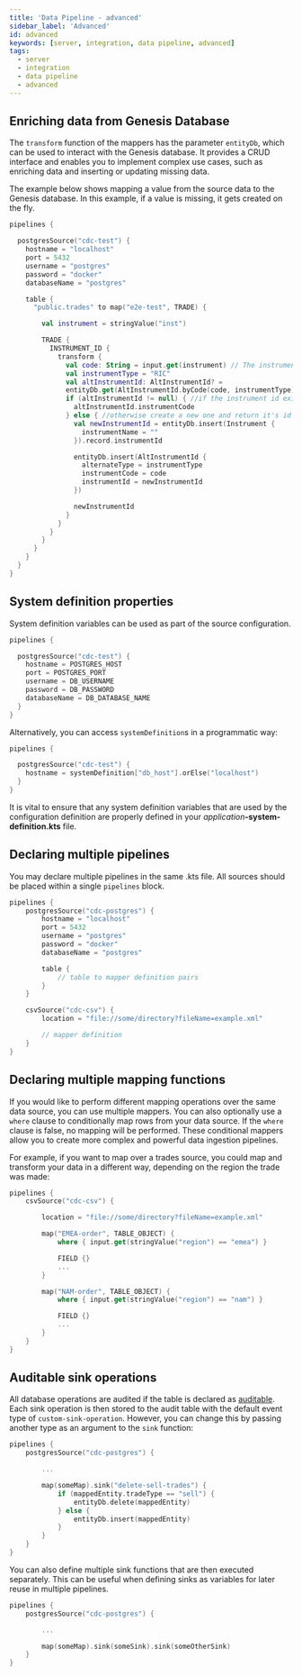 ```yaml
---
title: 'Data Pipeline - advanced'
sidebar_label: 'Advanced'
id: advanced
keywords: [server, integration, data pipeline, advanced]
tags:
  - server
  - integration
  - data pipeline
  - advanced
---
```



## Enriching data from Genesis Database

The `transform` function of the mappers has the parameter `entityDb`, which can be used to interact with the Genesis database. It provides a CRUD interface and enables you to implement complex use cases, such as enriching data and inserting or updating missing data.

The example below shows mapping a value from the source data to the Genesis database. In this example, if a value is missing, it gets created on the fly.

```kotlin
pipelines {

  postgresSource("cdc-test") {
    hostname = "localhost"
    port = 5432
    username = "postgres"
    password = "docker"
    databaseName = "postgres"

    table {
      "public.trades" to map("e2e-test", TRADE) {

        val instrument = stringValue("inst")

        TRADE {
          INSTRUMENT_ID {
            transform {
              val code: String = input.get(instrument) // The instrument code from the source row
              val instrumentType = "RIC"
              val altInstrumentId: AltInstrumentId? =
              entityDb.get(AltInstrumentId.byCode(code, instrumentType)) // Lookup of the instrument id from the database
              if (altInstrumentId != null) { //if the instrument id exists return it
                altInstrumentId.instrumentCode
              } else { //otherwise create a new one and return it's id
                val newInstrumentId = entityDb.insert(Instrument {
                  instrumentName = ""
                }).record.instrumentId

                entityDb.insert(AltInstrumentId {
                  alternateType = instrumentType
                  instrumentCode = code
                  instrumentId = newInstrumentId
                })

                newInstrumentId
              }
            }
          }
        }
      }
    }
  }
}
```

## System definition properties
System definition variables can be used as part of the source configuration.

```kotlin
pipelines {

  postgresSource("cdc-test") {
    hostname = POSTGRES_HOST
    port = POSTGRES_PORT
    username = DB_USERNAME
    password = DB_PASSWORD
    databaseName = DB_DATABASE_NAME
  }
}
```

Alternatively, you can access `systemDefinition`s in a programmatic way:

```kotlin
pipelines {

  postgresSource("cdc-test") {
    hostname = systemDefinition["db_host"].orElse("localhost")
  }
}
```

It is vital to ensure that any system definition variables that are used by the configuration definition are properly defined in your _application_**-system-definition.kts** file.

## Declaring multiple pipelines

You may declare multiple pipelines in the same .kts file. All sources should be placed within a single `pipelines` block.

```kotlin
pipelines {
    postgresSource("cdc-postgres") {
        hostname = "localhost"
        port = 5432
        username = "postgres"
        password = "docker"
        databaseName = "postgres"

        table {
            // table to mapper definition pairs
        }
    }

    csvSource("cdc-csv") {
        location = "file://some/directory?fileName=example.xml"

        // mapper definition
    }
}
```

## Declaring multiple mapping functions

If you would like to perform different mapping operations over the same data source, you can use multiple mappers.
You can also optionally use a `where` clause to conditionally map rows from your data source. If the `where` clause is false, no mapping will be performed. These conditional mappers allow you to create more complex and powerful data ingestion pipelines.

For example, if you want to map over a trades source, you could map and transform your data in a different way, depending on the region the trade was made:

```kotlin
pipelines {
    csvSource("cdc-csv") {

        location = "file://some/directory?fileName=example.xml"

        map("EMEA-order", TABLE_OBJECT) {
            where { input.get(stringValue("region") == "emea") }

            FIELD {}
            ...
        }

        map("NAM-order", TABLE_OBJECT) {
            where { input.get(stringValue("region") == "nam") }

            FIELD {}
            ...
        }
    }
}
```

## Auditable sink operations

All database operations are audited if the table is declared as [auditable](../../../../database/data-types/table-entities/#auditable-tables). Each sink operation is then stored to the audit table with the default event type of `custom-sink-operation`. However, you can change this by passing another type as an argument to the `sink` function:

```kotlin
pipelines {
    postgresSource("cdc-postgres") {

        ...

        map(someMap).sink("delete-sell-trades") {
            if (mappedEntity.tradeType == "sell") {
                entityDb.delete(mappedEntity)
            } else {
                entityDb.insert(mappedEntity)
            }
        }
    }
}
```

You can also define multiple sink functions that are then executed separately. This can be useful when defining sinks as variables for later reuse in multiple pipelines.

```kotlin
pipelines {
    postgresSource("cdc-postgres") {

        ...

        map(someMap).sink(someSink).sink(someOtherSink)
    }
}
